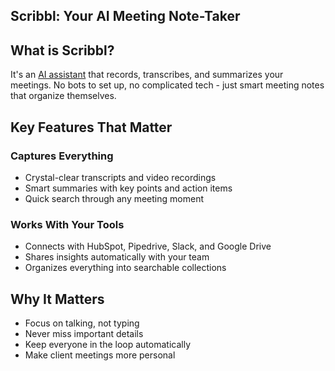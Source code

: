 ## Scribbl: Your AI Meeting Note-Taker

## What is Scribbl?

It's an [AI assistant](https://www.scribbl.co) that records, transcribes, and summarizes your meetings. No bots to set up, no complicated tech - just smart meeting notes that organize themselves.

## Key Features That Matter

### Captures Everything
- Crystal-clear transcripts and video recordings
- Smart summaries with key points and action items
- Quick search through any meeting moment

### Works With Your Tools
- Connects with HubSpot, Pipedrive, Slack, and Google Drive
- Shares insights automatically with your team
- Organizes everything into searchable collections

## Why It Matters

- Focus on talking, not typing
- Never miss important details
- Keep everyone in the loop automatically
- Make client meetings more personal
